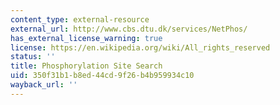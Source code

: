 ```yaml
---
content_type: external-resource
external_url: http://www.cbs.dtu.dk/services/NetPhos/
has_external_license_warning: true
license: https://en.wikipedia.org/wiki/All_rights_reserved
status: ''
title: Phosphorylation Site Search
uid: 350f31b1-b8ed-44cd-9f26-b4b959934c10
wayback_url: ''
---
```

